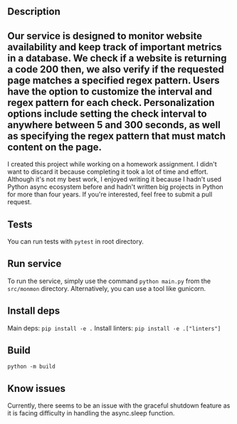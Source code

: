 ## Description
Our service is designed to monitor website availability and keep track of important metrics in a database. 
We check if a website is returning a code 200 then, we also verify if the requested page matches a specified regex pattern.
Users have the option to customize the interval and regex pattern for each check. 
Personalization options include setting the check interval to anywhere between 5 and 300 seconds, as well as specifying the regex pattern that must match content on the page.
---
I created this project while working on a homework assignment. 
I didn't want to discard it because completing it took a lot of time and effort. Although it's not my best work, 
I enjoyed writing it because I hadn't used Python async ecosystem before and hadn't written big projects in Python for more than four years. If you're interested, feel free to submit a pull request.

## Tests
You can run tests with `pytest` in root directory.

## Run service
To run the service, simply use the command `python main.py` from the `src/monmon` directory. Alternatively, you can use a tool like gunicorn.

## Install deps
Main deps: `pip install -e .`
Install linters: `pip install -e .["linters"]`

## Build
`python -m build`

## Know issues
Currently, there seems to be an issue with the graceful shutdown feature as it is facing difficulty in handling the async.sleep function.